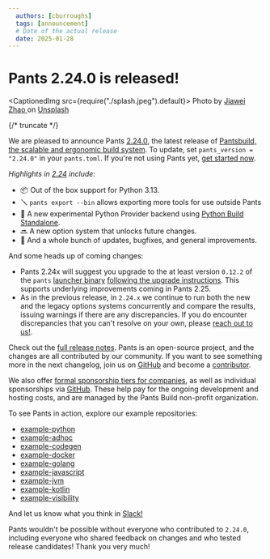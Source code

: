 ```yaml
---
  authors: [cburroughs]
  tags: [announcement]
  # Date of the actual release
  date: 2025-01-28
---
```


# Pants 2.24.0 is released!

<CaptionedImg src={require("./splash.jpeg").default}>
Photo by [Jiawei Zhao
](https://unsplash.com/@jiaweizhao)
on
[Unsplash](https://unsplash.com/photos/tuxedo-cat-in-brown-cardboard-box-W-ypTC6R7_k)
</CaptionedImg>

{/* truncate */}

We are pleased to announce Pants [2.24.0](https://github.com/pantsbuild/pants/blob/2.24.x/docs/notes/2.24.x.md), the latest release of [Pantsbuild, the scalable and ergonomic build system](https://www.pantsbuild.org/). To update, set `pants_version = "2.24.0"` in your `pants.toml`. If you're not using Pants yet, [get started now](https://www.pantsbuild.org/2.24/docs/getting-started).

_Highlights in [2.24](https://github.com/pantsbuild/pants/blob/2.24.x/docs/notes/2.24.x.md) include_:

- 📦 Out of the box support for Python 3.13.
- 🪛 `pants export --bin` allows exporting more tools for use outside Pants
- 🐍 A new experimental Python Provider backend using [Python Build Standalone](https://gregoryszorc.com/docs/python-build-standalone/main/).
- 🔜 A new option system that unlocks future changes.
- 🐞 And a whole bunch of updates, bugfixes, and general improvements.

And some heads up of coming changes:

- Pants 2.24x will suggest you upgrade to the at least version `0.12.2` of the `pants` [launcher binary](https://github.com/pantsbuild/scie-pants/) [following the upgrade instructions](https://www.pantsbuild.org/2.24/docs/getting-started/installing-pants#upgrading-pants). This supports underlying improvements coming in Pants 2.25.
- As in the previous release, in `2.24.x` we continue to run both the new and the legacy options systems concurrently and compare the results, issuing warnings if there are any discrepancies. If you do encounter discrepancies that you can't resolve on your own, please [reach out to us!](https://www.pantsbuild.org/community/getting-help).

Check out the [full release notes](https://github.com/pantsbuild/pants/blob/2.24.x/docs/notes/2.24.x.md). Pants is an open-source project, and the changes are all contributed by our community. If you want to see something more in the next changelog, join us on [GitHub](https://github.com/pantsbuild/pants) and become a [contributor](https://www.pantsbuild.org/stable/docs/contributions).

We also offer [formal sponsorship tiers for companies](https://www.pantsbuild.org/sponsorship), as well as individual sponsorships via [GitHub](https://github.com/sponsors/pantsbuild). These help pay for the ongoing development and hosting costs, and are managed by the Pants Build non-profit organization.

To see Pants in action, explore our example repositories:

- [example-python](https://github.com/pantsbuild/example-python)
- [example-adhoc](https://github.com/pantsbuild/example-adhoc/)
- [example-codegen](https://github.com/pantsbuild/example-codegen)
- [example-docker](https://github.com/pantsbuild/example-docker)
- [example-golang](https://github.com/pantsbuild/example-golang)
- [example-javascript](https://github.com/pantsbuild/example-javascript)
- [example-jvm](https://github.com/pantsbuild/example-jvm)
- [example-kotlin](https://github.com/pantsbuild/example-kotlin)
- [example-visibility](https://github.com/pantsbuild/example-visibility)

And let us know what you think in [Slack!](https://www.pantsbuild.org/community/getting-help)

Pants wouldn't be possible without everyone who contributed to `2.24.0`, including everyone who shared feedback on changes and who tested release candidates! Thank you very much!

